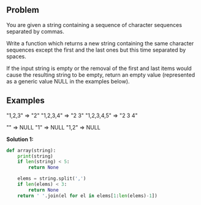 ## Problem

You are given a string containing a sequence of character sequences separated by commas.

Write a function which returns a new string containing the same character sequences except the first and the last ones but this time separated by spaces.

If the input string is empty or the removal of the first and last items would cause the resulting string to be empty, return an empty value (represented as a generic value NULL in the examples below).

## Examples

"1,2,3" => "2"
"1,2,3,4" => "2 3"
"1,2,3,4,5" => "2 3 4"

"" => NULL
"1" => NULL
"1,2" => NULL

**Solution 1:**

```python
def array(string):
    print(string)
    if len(string) < 5:
        return None

    elems = string.split(',')
    if len(elems) < 3:
        return None
    return ' '.join(el for el in elems[1:len(elems)-1])
```

